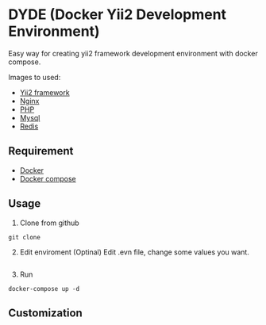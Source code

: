 # DYDE (Docker Yii2 Development Environment)
Easy way for creating yii2 framework development environment with docker compose.

Images to used:  
* [Yii2 framework](https://www.github.com/yiisoft/yii2)
* [Nginx](https://hub.docker.com/_/nginx/)
* [PHP](https://hub.docker.com/_/php-fpm/)
* [Mysql](https://hub.docker.com/_/mysql/)
* [Redis](https://hub.docker.com/_/redis)


Requirement
-----------
* [Docker](https://docs.docker.com/engine/installation/)
* [Docker compose](https://docs.docker.com/compose/install/)

Usage
------------
1. Clone from github
```
git clone 
```
2. Edit enviroment (Optinal)
Edit .evn file, change some values you want.
```

```
3. Run
```
docker-compose up -d
```

Customization
-------------

